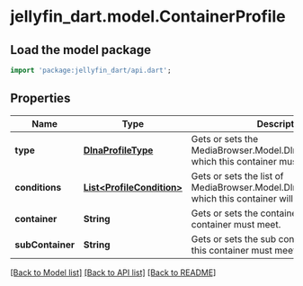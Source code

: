 # jellyfin_dart.model.ContainerProfile

## Load the model package
```dart
import 'package:jellyfin_dart/api.dart';
```

## Properties
Name | Type | Description | Notes
------------ | ------------- | ------------- | -------------
**type** | [**DlnaProfileType**](DlnaProfileType.md) | Gets or sets the MediaBrowser.Model.Dlna.DlnaProfileType which this container must meet. | [optional] 
**conditions** | [**List&lt;ProfileCondition&gt;**](ProfileCondition.md) | Gets or sets the list of MediaBrowser.Model.Dlna.ProfileCondition which this container will be applied to. | [optional] 
**container** | **String** | Gets or sets the container(s) which this container must meet. | [optional] 
**subContainer** | **String** | Gets or sets the sub container(s) which this container must meet. | [optional] 

[[Back to Model list]](../README.md#documentation-for-models) [[Back to API list]](../README.md#documentation-for-api-endpoints) [[Back to README]](../README.md)



